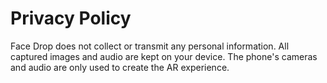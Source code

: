 # Privacy Policy

Face Drop does not collect or transmit any personal information. All captured images and audio are kept on your device. The phone's cameras and audio are only used to create the AR experience.
